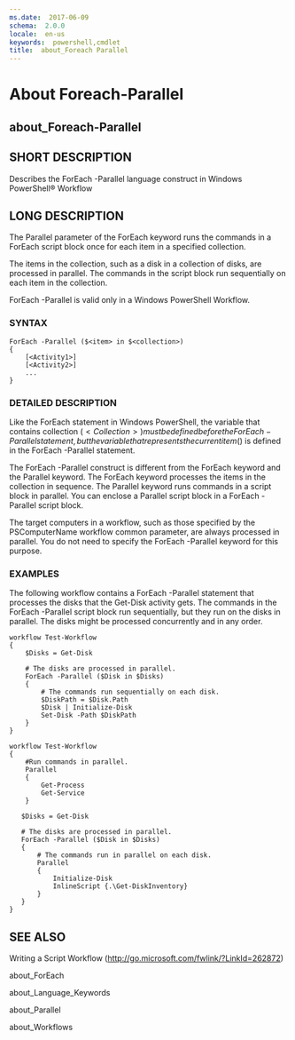 ```yaml
---
ms.date:  2017-06-09
schema:  2.0.0
locale:  en-us
keywords:  powershell,cmdlet
title:  about_Foreach Parallel
---
```


# About Foreach-Parallel
## about_Foreach-Parallel


## SHORT DESCRIPTION
Describes the ForEach -Parallel language construct in  Windows PowerShell® Workflow


## LONG DESCRIPTION
The Parallel parameter of the ForEach keyword runs the commands in a ForEach script block once for each item in a specified collection.

The items in the collection, such as a disk in a collection of disks, are processed in parallel. The commands in the script block run sequentially on each item in the collection.

ForEach -Parallel is valid only in a  Windows PowerShell Workflow.


### SYNTAX


```
ForEach -Parallel ($<item> in $<collection>)  
{  
    [<Activity1>]  
    [<Activity2>]  
    ...  
}
```



### DETAILED DESCRIPTION
Like the ForEach statement in  Windows PowerShell, the variable that contains collection ($<Collection>) must be defined before the ForEach -Parallel statement, but the variable that represents the current item ($<item>) is defined in the ForEach -Parallel statement.

The ForEach -Parallel construct is different from the ForEach keyword and the Parallel keyword. The ForEach keyword processes the items in the collection in sequence. The Parallel keyword runs commands in a script block in parallel. You can enclose a Parallel script block in a ForEach -Parallel script block.

The target computers in a workflow, such as those specified by the PSComputerName workflow common parameter, are always processed in parallel. You do not need to specify the ForEach -Parallel keyword for this purpose.


### EXAMPLES
The following workflow contains a ForEach -Parallel statement that processes the disks that the Get-Disk activity gets. The commands in the ForEach -Parallel script block run sequentially, but they run on the disks in parallel. The disks might be processed concurrently and in any order.


```
workflow Test-Workflow  
{  
    $Disks = Get-Disk  
  
    # The disks are processed in parallel.  
    ForEach -Parallel ($Disk in $Disks)  
    {  
        # The commands run sequentially on each disk.   
        $DiskPath = $Disk.Path     
        $Disk | Initialize-Disk  
        Set-Disk -Path $DiskPath  
    }  
}  
  
workflow Test-Workflow  
{  
    #Run commands in parallel.  
    Parallel  
    {  
        Get-Process  
        Get-Service  
    }  
  
   $Disks = Get-Disk  
  
   # The disks are processed in parallel.  
   ForEach -Parallel ($Disk in $Disks)  
   {  
       # The commands run in parallel on each disk.   
       Parallel  
       {  
           Initialize-Disk  
           InlineScript {.\Get-DiskInventory}  
       }  
   }  
}
```



## SEE ALSO

Writing a Script Workflow (http://go.microsoft.com/fwlink/?LinkId=262872)

about_ForEach

about_Language_Keywords

about_Parallel

about_Workflows



